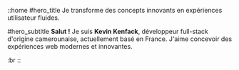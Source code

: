 ::home
#hero_title
Je transforme des concepts innovants en expériences utilisateur fluides.

#hero_subtitle
**Salut !** Je suis **Kevin Kenfack**, développeur full-stack d'origine camerounaise, actuellement basé en France. J'aime concevoir des expériences web modernes et innovantes.

:br
::
